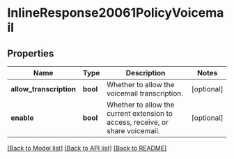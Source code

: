 # InlineResponse20061PolicyVoicemail

## Properties
Name | Type | Description | Notes
------------ | ------------- | ------------- | -------------
**allow_transcription** | **bool** | Whether to allow the voicemail transcription. | [optional] 
**enable** | **bool** | Whether to allow the current extension to access, receive, or share voicemail. | [optional] 

[[Back to Model list]](../README.md#documentation-for-models) [[Back to API list]](../README.md#documentation-for-api-endpoints) [[Back to README]](../README.md)

